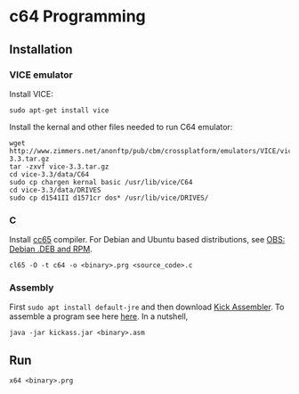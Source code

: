 # c64 Programming

## Installation

### VICE emulator

Install VICE:

```
sudo apt-get install vice
```

Install the kernal and other files needed to run C64 emulator:

```
wget http://www.zimmers.net/anonftp/pub/cbm/crossplatform/emulators/VICE/vice-3.3.tar.gz
tar -zxvf vice-3.3.tar.gz
cd vice-3.3/data/C64
sudo cp chargen kernal basic /usr/lib/vice/C64
cd vice-3.3/data/DRIVES
sudo cp d1541II d1571cr dos* /usr/lib/vice/DRIVES/
```

### C

Install [cc65](https://github.com/cc65/cc65) compiler. For Debian and Ubuntu based distributions, see [OBS: Debian .DEB and RPM](https://github.com/cc65/wiki/wiki/OBS%3A-Debian-.DEB-and-RPM).

```
cl65 -O -t c64 -o <binary>.prg <source_code>.c
```

### Assembly

First `sudo apt install default-jre` and then download [Kick Assembler](http://www.theweb.dk/KickAssembler/Main.html#frontpage). To assemble a program see here [here](http://www.theweb.dk/KickAssembler/webhelp/content/cpt_GettingStarted.html#d0e51). In a nutshell,


```
java -jar kickass.jar <binary>.asm
```


## Run

```
x64 <binary>.prg
```

